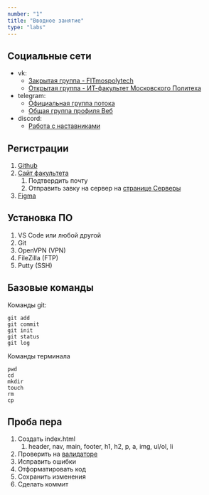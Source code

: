 ```yaml
---
number: "1"
title: "Вводное занятие"
type: "labs"
---
```


## Социальные сети

- vk:
  - [Закрытая группа - FITmospolytech](//vk.com/fitmospolytech.team)
  - [Открытая группа - ИТ-факультет Московского Политеха](//vk.com/fit.mospolytech)
- telegram:
  - [Официальная группа потока](//t.me/+KOo1mwORG5UyYTNi)
  - [Общая группа профиля Веб](//t.me/joinchat/b1k0ZPStUPY0M2Ji)
- discord:
  - [Работа с наставниками](//discord.gg/6vM44ugx)

## Регистрации

1. [Github](//github.com)
1. [Cайт факультета](//fit.mospolytech.ru)
   1. Подтвердить почту
   1. Отправить завку на сервер на [странице Серверы](//fit.mospolytech.ru/systems/servers)
1. [Figma](//figma.com)

## Установка ПО

1. VS Code или любой другой
1. Git
1. OpenVPN (VPN)
1. FileZilla (FTP)
1. Putty (SSH)

## Базовые команды

Команды git:

```
git add
git commit
git init
git status
git log
```

Команды терминала

```
pwd
cd
mkdir
touch
rm
cp
```

## Проба пера

1. Создать index.html
   1. header, nav, main, footer, h1, h2, p, a, img, ul/ol, li
1. Проверить на [валидаторе](https://validator.w3.org/)
1. Исправить ошибки
1. Отформатировать код
1. Сохранить изменения
1. Сделать коммит
